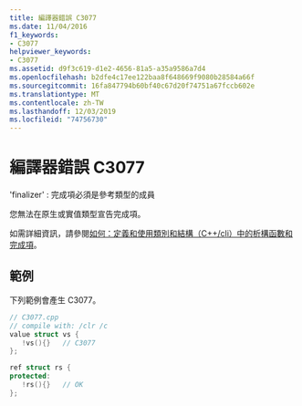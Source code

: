 ```yaml
---
title: 編譯器錯誤 C3077
ms.date: 11/04/2016
f1_keywords:
- C3077
helpviewer_keywords:
- C3077
ms.assetid: d9f3c619-d1e2-4656-81a5-a35a9586a7d4
ms.openlocfilehash: b2dfe4c17ee122baa8f648669f9080b28584a66f
ms.sourcegitcommit: 16fa847794b60bf40c67d20f74751a67fccb602e
ms.translationtype: MT
ms.contentlocale: zh-TW
ms.lasthandoff: 12/03/2019
ms.locfileid: "74756730"
---
```

# <a name="compiler-error-c3077"></a>編譯器錯誤 C3077

'finalizer' : 完成項必須是參考類型的成員

您無法在原生或實值類型宣告完成項。

如需詳細資訊，請參閱[如何：定義和使用類別和結構（C++/cli）中的析構函數和完成項](../../dotnet/how-to-define-and-consume-classes-and-structs-cpp-cli.md#BKMK_Destructors_and_finalizers)。

## <a name="example"></a>範例

下列範例會產生 C3077。

```cpp
// C3077.cpp
// compile with: /clr /c
value struct vs {
   !vs(){}   // C3077
};

ref struct rs {
protected:
   !rs(){}   // OK
};
```
